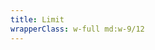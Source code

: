 ```yaml
---
title: Limit
wrapperClass: w-full md:w-9/12
---
```


<script>
    export default {
        data() {
            return {
                value: ''
            }
        },
    }
</script>

<template>
    <div class="vv-textarea
                vv-textarea--limit">
        <label for="textarea-limit">Limit</label>
        <div class="vv-textarea__wrapper">
            <textarea id="textarea-limit" 
                    v-model="value"
                    name="textarea-limit" 
                    placeholder="Placehoder text" 
                    aria-describedby="textarea-limit-hint"
                    maxlength="100"></textarea>
            <span class="vv-textarea__limit">{{value.length}} / 100</span>
        </div>
        <small id="textarea-limit-hint" class="vv-textarea__hint">
            Please fill the input above.
        </small>
    </div>
</template>